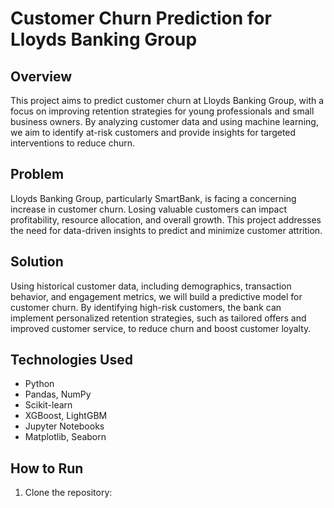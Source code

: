 # Customer Churn Prediction for Lloyds Banking Group

## Overview
This project aims to predict customer churn at Lloyds Banking Group, with a focus on improving retention strategies for young professionals and small business owners. By analyzing customer data and using machine learning, we aim to identify at-risk customers and provide insights for targeted interventions to reduce churn.

## Problem
Lloyds Banking Group, particularly SmartBank, is facing a concerning increase in customer churn. Losing valuable customers can impact profitability, resource allocation, and overall growth. This project addresses the need for data-driven insights to predict and minimize customer attrition.

## Solution
Using historical customer data, including demographics, transaction behavior, and engagement metrics, we will build a predictive model for customer churn. By identifying high-risk customers, the bank can implement personalized retention strategies, such as tailored offers and improved customer service, to reduce churn and boost customer loyalty.

## Technologies Used
- Python
- Pandas, NumPy
- Scikit-learn
- XGBoost, LightGBM
- Jupyter Notebooks
- Matplotlib, Seaborn

## How to Run
1. Clone the repository:
